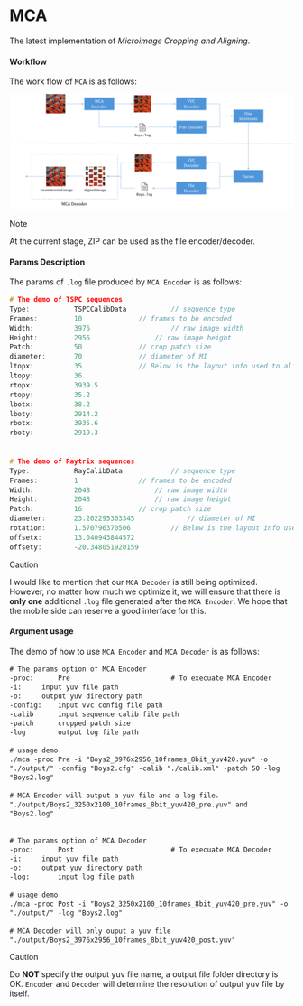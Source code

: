 # MCA
The latest implementation of *Microimage Cropping and Aligning*.



#### Workflow

The work flow of  `MCA`  is as follows:

![](./docs/MCA流程.png)

> [!NOTE]
>
> At the current stage, ZIP can be used as the file encoder/decoder.



#### Params Description

The params of  `.log`  file produced by  `MCA Encoder`  is as follows:

```c++
# The demo of TSPC sequences
Type:			TSPCCalibData			// sequence type
Frames:			10				// frames to be encoded
Width:			3976			        // raw image width
Height:			2956				// raw image height
Patch:			50				// crop patch size
diameter:		70				// diameter of MI
ltopx:			35				// Below is the layout info used to align image
ltopy:			36
rtopx:			3939.5
rtopy:			35.2
lbotx:			38.2
lboty:			2914.2
rbotx:			3935.6
rboty:			2919.3
    
    
# The demo of Raytrix sequences
Type:			RayCalibData			// sequence type
Frames:			1				// frames to be encoded
Width:			2048				// raw image width
Height:			2048				// raw image height
Patch:			16				// crop patch size
diameter:		23.202295303345		        // diameter of MI
rotation:		1.570796370506			// Below is the layout info used to align image
offsetx:		13.040943844572
offsety:		-20.348051920159
```

> [!CAUTION]
>
> I would like to mention that our  `MCA Decoder`  is still being optimized. However, no matter how much we optimize it, we will ensure that there is **only one** additional  `.log`  file generated after the  `MCA Encoder`.  We hope that the mobile side can reserve a good interface for this.



#### Argument usage

The demo of how to use `MCA Encoder` and `MCA Decoder` is as follows:

```shell
# The params option of MCA Encoder
-proc:		Pre				    		# To execuate MCA Encoder	
-i:		input yuv file path   		
-o:		output yuv directory path		
-config:	input vvc config file path
-calib		input sequence calib file path
-patch		cropped patch size
-log		output log file path
    
# usage demo
./mca -proc Pre -i "Boys2_3976x2956_10frames_8bit_yuv420.yuv" -o "./output/" -config "Boys2.cfg" -calib "./calib.xml" -patch 50 -log "Boys2.log"
    
# MCA Encoder will output a yuv file and a log file.
"./output/Boys2_3250x2100_10frames_8bit_yuv420_pre.yuv" and "Boys2.log"

    
# The params option of MCA Decoder
-proc:		Post						# To execuate MCA Decoder
-i:		input yuv file path
-o:		output yuv directory path
-log:		input log file path
    
# usage demo
./mca -proc Post -i "Boys2_3250x2100_10frames_8bit_yuv420_pre.yuv" -o "./output/" -log "Boys2.log" 
    
# MCA Decoder will only ouput a yuv file
"./output/Boys2_3976x2956_10frames_8bit_yuv420_post.yuv"   
```

> [!CAUTION]
>
> Do **NOT** specify the output yuv file name, a output file folder directory is OK. `Encoder` and `Decoder` will determine the resolution of output yuv file by itself.


